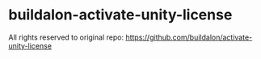# buildalon-activate-unity-license
All rights reserved to original repo: https://github.com/buildalon/activate-unity-license

